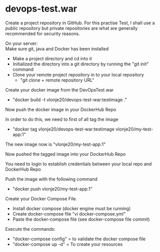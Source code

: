 # devops-test.war

Create a project repository in GitHub.
For this practise Test, I shall use a public repository but private repositories are 
what are generally recommended for security reasons.

On your server:  
Make sure git, java and Docker has been installed 
- Make a project directory and cd into it 
- Initialized the directory into a git directory by running the "git init" command 
- Clone your remote project repository in to your local repository  
   - "git clone + remote repository URL"

Create your docker image from the DevOpsTest.war 
   - "docker build -t vlonje20/devops-test-war:testimage ."

Now push the docker image in your DockerHub Repo 

In order to do this, we need to first of all tag the image 
   - "docker tag vlonje20/devops-test-war:testimage vlonje20/my-test-app:1"

The new image now is "vlonje20/my-test-app:1" 

Now pushed the tagged image into your DockerHub Repo 

You need to login to establish credentials between your local repo and DockerHub Repo 

Push the image with the following command  
   - "docker push vlonje20/my-test-app:1" 

Create your Docker Compose File. 
   - Install docker compose (docker engine must be running) 
   - Create docker-compose file 
       "vi docker-compose.yml" 
   - Paste the docker-compose file (see docker-compose file commit) 

Execute the commands: 
   - "docker-compose config" = to validate the docker compose file 
   - "docker-compose up -d" = To create your resources 
         
         
         
     
     


